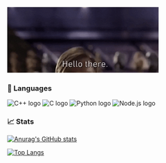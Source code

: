 <img src="https://github.com/ussaka/ussaka/blob/main/Gifs/obi.gif" width="350">

### :wrench: Languages
<img src="https://img.shields.io/badge/C++-282C34?logo=c%2B%2B" alt="C++ logo" title="C++" height="30" />  <img src="https://img.shields.io/badge/C-282C34?logo=c" alt="C logo" title="C" height="30" />  <img src="https://img.shields.io/badge/Python-282C34?logo=python" alt="Python logo" title="Python" height="30" />  <img src="https://img.shields.io/badge/Node.Js-282C34?logo=node.js" alt="Node.js logo" title="Node.js" height="30" />

### :chart_with_upwards_trend: Stats
<!--Stats Card-->
[![Anurag's GitHub stats](https://github-readme-stats.vercel.app/api?username=ussaka&show_icons=true&theme=tokyonight)](https://github.com/anuraghazra/github-readme-stats)
<!--Top Languages Card-->
[![Top Langs](https://github-readme-stats.vercel.app/api/top-langs/?username=ussaka&layout=compact&theme=tokyonight)](https://github.com/anuraghazra/github-readme-stats)
